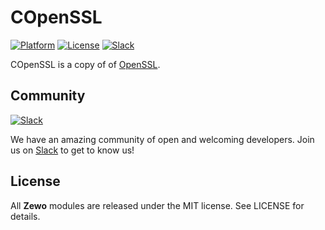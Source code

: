 # COpenSSL

[![Platform][platform-badge]][platform-url]
[![License][mit-badge]][mit-url]
[![Slack][slack-badge]][slack-url]

COpenSSL is a copy of of [OpenSSL](https://www.openssl.org).

## Community

[![Slack][slack-image]][slack-url]

We have an amazing community of open and welcoming developers. Join us on [Slack][slack-url] to get to know us!

## License

All **Zewo** modules are released under the MIT license. See LICENSE for details.

[platform-badge]: https://img.shields.io/badge/Platform-Mac%20%26%20Linux-lightgray.svg?style=flat
[platform-url]: https://swift.org
[mit-badge]: https://img.shields.io/badge/License-MIT-blue.svg?style=flat
[mit-url]: https://tldrlegal.com/license/mit-license
[slack-image]: http://s13.postimg.org/ybwy92ktf/Slack.png
[slack-badge]: https://zewo-slackin.herokuapp.com/badge.svg
[slack-url]: http://slack.zewo.io
